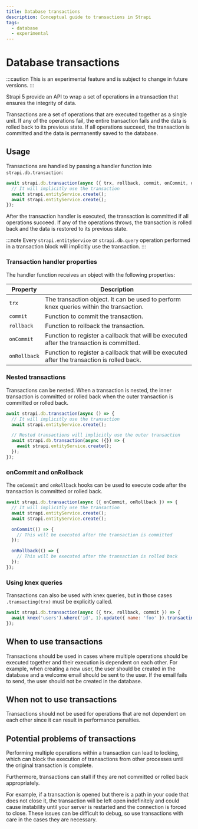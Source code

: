 ```yaml
---
title: Database transactions
description: Conceptual guide to transactions in Strapi
tags:
  - database
  - experimental
---
```


# Database transactions

:::caution
This is an experimental feature and is subject to change in future versions.
:::

Strapi 5 provide an API to wrap a set of operations in a transaction that ensures the integrity of data.

Transactions are a set of operations that are executed together as a single unit. If any of the operations fail, the entire transaction fails and the data is rolled back to its previous state. If all operations succeed, the transaction is committed and the data is permanently saved to the database.

## Usage

Transactions are handled by passing a handler function into `strapi.db.transaction`:

```js
await strapi.db.transaction(async ({ trx, rollback, commit, onCommit, onRollback }) => {
  // It will implicitly use the transaction
  await strapi.entityService.create();
  await strapi.entityService.create();
});
```

After the transaction handler is executed, the transaction is committed if all operations succeed. If any of the operations throws, the transaction is rolled back and the data is restored to its previous state.

:::note
Every `strapi.entityService` or `strapi.db.query` operation performed in a transaction block will implicitly use the transaction.
:::

### Transaction handler properties

The handler function receives an object with the following properties:

| Property     | Description                                                                                 |
| ------------ | ------------------------------------------------------------------------------------------- |
| `trx`        | The transaction object. It can be used to perform knex queries within the transaction.      |
| `commit`     | Function to commit the transaction.                                                         |
| `rollback`   | Function to rollback the transaction.                                                       |
| `onCommit`   | Function to register a callback that will be executed after the transaction is committed.   |
| `onRollback` | Function to register a callback that will be executed after the transaction is rolled back. |

### Nested transactions

Transactions can be nested. When a transaction is nested, the inner transaction is committed or rolled back when the outer transaction is committed or rolled back.

```js
await strapi.db.transaction(async () => {
  // It will implicitly use the transaction
  await strapi.entityService.create();

  // Nested transactions will implicitly use the outer transaction
  await strapi.db.transaction(async ({}) => {
    await strapi.entityService.create();
  });
});
```

### onCommit and onRollback

The `onCommit` and `onRollback` hooks can be used to execute code after the transaction is committed or rolled back.

```js
await strapi.db.transaction(async ({ onCommit, onRollback }) => {
  // It will implicitly use the transaction
  await strapi.entityService.create();
  await strapi.entityService.create();

  onCommit(() => {
    // This will be executed after the transaction is committed
  });

  onRollback(() => {
    // This will be executed after the transaction is rolled back
  });
});
```

### Using knex queries

Transactions can also be used with knex queries, but in those cases `.transacting(trx)` must be explicitly called.

```js
await strapi.db.transaction(async ({ trx, rollback, commit }) => {
  await knex('users').where('id', 1).update({ name: 'foo' }).transacting(trx);
});
```

## When to use transactions

Transactions should be used in cases where multiple operations should be executed together and their execution is dependent on each other. For example, when creating a new user, the user should be created in the database and a welcome email should be sent to the user. If the email fails to send, the user should not be created in the database.

## When not to use transactions

Transactions should not be used for operations that are not dependent on each other since it can result in performance penalties.

## Potential problems of transactions

Performing multiple operations within a transaction can lead to locking, which can block the execution of transactions from other processes until the original transaction is complete.

Furthermore, transactions can stall if they are not committed or rolled back appropriately.

For example, if a transaction is opened but there is a path in your code that does not close it, the transaction will be left open indefinitely and could cause instability until your server is restarted and the connection is forced to close. These issues can be difficult to debug, so use transactions with care in the cases they are necessary.
